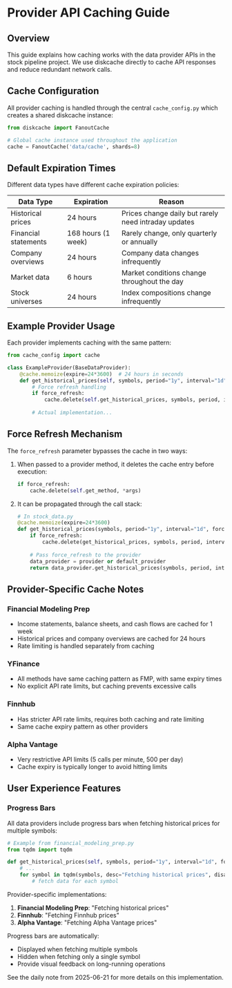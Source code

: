 # Provider API Caching Guide

## Overview

This guide explains how caching works with the data provider APIs in the stock pipeline project. We use diskcache directly to cache API responses and reduce redundant network calls.

## Cache Configuration

All provider caching is handled through the central `cache_config.py` which creates a shared diskcache instance:

```python
from diskcache import FanoutCache

# Global cache instance used throughout the application
cache = FanoutCache('data/cache', shards=8)
```

## Default Expiration Times

Different data types have different cache expiration policies:

| Data Type | Expiration | Reason |
|-----------|------------|--------|
| Historical prices | 24 hours | Prices change daily but rarely need intraday updates |
| Financial statements | 168 hours (1 week) | Rarely change, only quarterly or annually |
| Company overviews | 24 hours | Company data changes infrequently |
| Market data | 6 hours | Market conditions change throughout the day |
| Stock universes | 24 hours | Index compositions change infrequently |

## Example Provider Usage

Each provider implements caching with the same pattern:

```python
from cache_config import cache

class ExampleProvider(BaseDataProvider):
    @cache.memoize(expire=24*3600)  # 24 hours in seconds
    def get_historical_prices(self, symbols, period="1y", interval="1d", force_refresh=False):
        # Force refresh handling
        if force_refresh:
            cache.delete(self.get_historical_prices, symbols, period, interval)
            
        # Actual implementation...
```

## Force Refresh Mechanism

The `force_refresh` parameter bypasses the cache in two ways:

1. When passed to a provider method, it deletes the cache entry before execution:
   ```python
   if force_refresh:
       cache.delete(self.get_method, *args)
   ```

2. It can be propagated through the call stack:
   ```python
   # In stock_data.py
   @cache.memoize(expire=24*3600)
   def get_historical_prices(symbols, period="1y", interval="1d", force_refresh=False, provider=None):
       if force_refresh:
           cache.delete(get_historical_prices, symbols, period, interval, provider)
       
       # Pass force_refresh to the provider
       data_provider = provider or default_provider
       return data_provider.get_historical_prices(symbols, period, interval, force_refresh)
   ```

## Provider-Specific Cache Notes

### Financial Modeling Prep
- Income statements, balance sheets, and cash flows are cached for 1 week
- Historical prices and company overviews are cached for 24 hours
- Rate limiting is handled separately from caching

### YFinance
- All methods have same caching pattern as FMP, with same expiry times
- No explicit API rate limits, but caching prevents excessive calls

### Finnhub
- Has stricter API rate limits, requires both caching and rate limiting
- Same cache expiry pattern as other providers

### Alpha Vantage
- Very restrictive API limits (5 calls per minute, 500 per day)
- Cache expiry is typically longer to avoid hitting limits

## User Experience Features

### Progress Bars
All data providers include progress bars when fetching historical prices for multiple symbols:

```python
# Example from financial_modeling_prep.py
from tqdm import tqdm

def get_historical_prices(self, symbols, period="1y", interval="1d", force_refresh=False):
    # ...
    for symbol in tqdm(symbols, desc="Fetching historical prices", disable=len(symbols) <= 1):
        # fetch data for each symbol
```

Provider-specific implementations:
1. **Financial Modeling Prep**: "Fetching historical prices"
2. **Finnhub**: "Fetching Finnhub prices"  
3. **Alpha Vantage**: "Fetching Alpha Vantage prices"

Progress bars are automatically:
- Displayed when fetching multiple symbols
- Hidden when fetching only a single symbol
- Provide visual feedback on long-running operations

See the daily note from 2025-06-21 for more details on this implementation.
